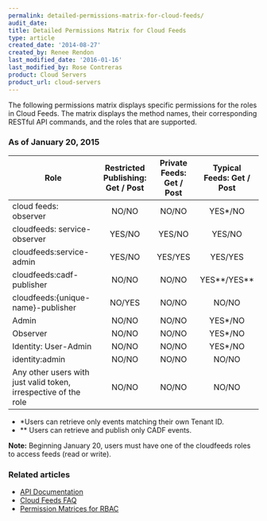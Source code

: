 ```yaml
---
permalink: detailed-permissions-matrix-for-cloud-feeds/
audit_date:
title: Detailed Permissions Matrix for Cloud Feeds
type: article
created_date: '2014-08-27'
created_by: Renee Rendon
last_modified_date: '2016-01-16'
last_modified_by: Rose Contreras
product: Cloud Servers
product_url: cloud-servers
---
```


The following permissions matrix displays specific permissions for the roles in Cloud Feeds. The matrix displays the method names, their corresponding RESTful API commands, and the roles that are supported.

### As of January 20, 2015

Role | Restricted Publishing: Get / Post | Private Feeds: Get / Post | Typical Feeds: Get / Post
--- | :---: | :---: | :---: 
cloud feeds: observer | NO/NO | NO/NO | YES*/NO 
cloudfeeds: service-observer | YES/NO |	YES/NO	|YES/NO
cloudfeeds:service-admin | YES/NO |YES/YES |YES/YES
cloudfeeds:cadf-publisher | NO/NO |	NO/NO  | YES**/YES**
cloudfeeds:{unique-name}-publisher | NO/YES | NO/NO | NO/NO
Admin | NO/NO	| NO/NO	| YES*/NO
Observer | NO/NO| NO/NO	| YES*/NO
Identity: User-Admin | NO/NO |	NO/NO | YES*/NO
identity:admin | NO/NO|	NO/NO |	NO/NO
Any other users with just valid token, irrespective of the role | NO/NO	| NO/NO | NO/NO

* *Users can retrieve only events matching their own Tenant ID.
* ** Users can retrieve and publish only CADF events.


**Note:** Beginning January 20, users must have one of the cloudfeeds roles to access feeds (read or write).

### Related articles
-  [API Documentation](https://developer.rackspace.com/docs/)
-  [Cloud Feeds FAQ](/how-to/cloud-feeds-faq)
-  [Permission Matrices for RBAC](/how-to/permissions-matrix-for-role-based-access-control-rbac)
